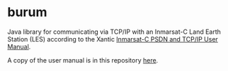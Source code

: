 burum
============
Java library for communicating via TCP/IP with an Inmarsat-C Land Earth Station (LES) according to the Xantic [Inmarsat-C PSDN and TCP/IP User Manual](http://www.xantic.net/internet/files/products/inmarsat/inmarsat_c/support_docs/Inm-C%20PSDN-TCP-IP%20Mnl%20V1.pdf).

A copy of the user manual is in this repository [here](src/docs/a.pdf).


